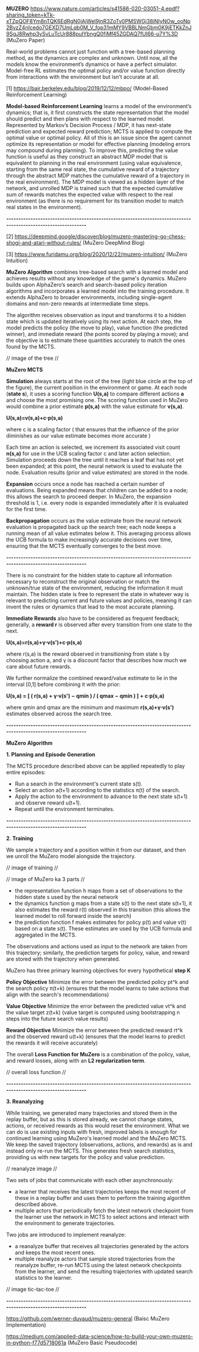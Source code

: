 **MUZERO** https://www.nature.com/articles/s41586-020-03051-4.epdf?sharing_token=kTk-xTZpQOF8Ym8nTQK6EdRgN0jAjWel9jnR3ZoTv0PMSWGj38iNIyNOw_ooNp2BvzZ4nIcedo7GEXD7UmLqb0M_V_fop31mMY9VBBLNmGbm0K9jETKkZnJ9SgJ8Rwhp3ySvLuTcUr888puIYbngQ0fiMf45ZGDAQ7fUI66-u7Y%3D (MuZero Paper)

Real-world problems cannot just function with a tree-based planning method, as the dynamics are complex and unknown. Until now, all the models know the environment’s dynamics or have a perfect simulator. Model-free RL estimates the optimal policy and/or value function directly from interactions with the environment but isn’t accurate at all.

[1] https://bair.berkeley.edu/blog/2019/12/12/mbpo/ (Model-Based Reinforcement Learning)
 
**Model-based Reinforcement Learning** learns a model of the environment’s dynamics; that is, it first constructs the state representation that the model should predict and then plans with respect to the learned model. Represented by Markov’s Decision Process / MDP, it has next-state prediction and expected reward prediction; MCTS is applied to compute the optimal value or optimal policy. All of this is an issue since the agent cannot optimize its representation or model for effective planning (modeling errors may compound during planning). To improve this,  predicting the value function is useful as they construct an abstract MDP model that is equivalent to planning in the real environment (using value equivalence, starting from the same real state, the cumulative reward of a trajectory through the abstract MDP matches the cumulative reward of a trajectory in the real environment). The MDP model is viewed as a hidden layer of the network, and unrolled MDP is trained such that the expected cumulative sum of rewards matches the expected value with respect to the real environment (as there is no requirement for its transition model to match real states in the environment).

**-------------------------------------------------------------------------------------------------------------**

[2] https://deepmind.google/discover/blog/muzero-mastering-go-chess-shogi-and-atari-without-rules/ (MuZero DeepMind Blog)

[3] https://www.furidamu.org/blog/2020/12/22/muzero-intuition/ (MuZero Intuition)

**MuZero Algorithm** combines tree-based search with a learned model and achieves results without any knowledge of the game's dynamics. MuZero builds upon AlphaZero’s search and search-based policy iteration algorithms and incorporates a learned model into the training procedure. It extends AlphaZero to broader environments, including single-agent domains and non-zero rewards at intermediate time steps.

The algorithm receives observation as input and transforms it to a hidden state which is updated iteratively using its next action. At each step, the model predicts the policy (the move to play), value function (the predicted winner), and immediate reward (the points scored by playing a move); and the objective is to estimate these quantities accurately to match the ones found by the MCTS.

// image of the tree //

**MuZero MCTS**

**Simulation** always starts at the root of the tree (light blue circle at the top of the figure), the current position in the environment or game. At each node (**state s**), it uses a scoring function **U(s,a)** to compare different actions **a** and choose the most promising one. The scoring function used in MuZero would combine a prior estimate **p(s,a)** with the value estimate for **v(s,a)**.

**U(s,a)=v(s,a)+c⋅p(s,a)**

where c is a scaling factor ( that ensures that the influence of the prior diminishes as our value estimate becomes more accurate )

Each time an action is selected, we increment its associated visit count **n(s,a)** for use in the UCB scaling factor c and later action selection. Simulation proceeds down the tree until it reaches a leaf that has not yet been expanded; at this point, the neural network is used to evaluate the node. Evaluation results (prior and value estimates) are stored in the node.

**Expansion** occurs once a node has reached a certain number of evaluations. Being expanded means that children can be added to a node; this allows the search to proceed deeper. In MuZero, the expansion threshold is 1, i.e. every node is expanded immediately after it is evaluated for the first time.

**Backpropagation** occurs as the value estimate from the neural network evaluation is propagated back up the search tree; each node keeps a running mean of all value estimates below it. This averaging process allows the UCB formula to make increasingly accurate decisions over time, ensuring that the MCTS eventually converges to the best move.

**-------------------------------------------------------------------------------------------------------------**

There is no constraint for the hidden state to capture all information necessary to reconstruct the original observation or match the unknown/true state of the environment, reducing the information it must maintain. The hidden state is free to represent the state in whatever way is relevant to predicting current and future values and policies, meaning it can invent the rules or dynamics that lead to the most accurate planning.

**Immediate Rewards** also have to be considered as frequent feedback; generally, a **reward r** is observed after every transition from one state to the next.

**U(s,a)=r(s,a)+γ⋅v(s')+c⋅p(s,a)**

where r(s,a) is the reward observed in transitioning from state s by choosing action a, and γ is a discount factor that describes how much we care about future rewards.

We further normalize the combined reward/value estimate to lie in the interval [0,1] before combining it with the prior:

**U(s,a) = [ ( r(s,a) + γ⋅v(s') − qmin ) / ( qmax − qmin ) ] + c⋅p(s,a)**

where qmin and qmax are the minimum and maximum **r(s,a)+γ⋅v(s')** estimates observed across the search tree.

**-------------------------------------------------------------------------------------------------------------**

**MuZero Algorithm**

**1. Planning and Episode Generation**

The MCTS procedure described above can be applied repeatedly to play entire episodes:

- Run a search in the environment's current state s(t).
- Select an action a(t+1) according to the statistics π(t) of the search.
- Apply the action to the environment to advance to the next state s(t+1) and observe reward u(t+1).
- Repeat until the environment terminates.

**-------------------------------------------------------------------------------------------------------------**

**2. Training**

We sample a trajectory and a position within it from our dataset, and then we unroll the MuZero model alongside the trajectory.

// image of training //

// image of MuZero ka 3 parts //

- the representation function h maps from a set of observations to the hidden state s used by the neural network
- the dynamics function g maps from a state s(t) to the next state s(t+1), it also estimates the reward r(t) observed in this transition (this allows the learned model to roll forward inside the search)
- the prediction function f makes estimates for policy p(t) and value v(t) based on a state s(t). These estimates are used by the UCB formula and aggregated in the MCTS.

The observations and actions used as input to the network are taken from this trajectory; similarly, the prediction targets for policy, value, and reward are stored with the trajectory when generated. 

MuZero has three primary learning objectives for every hypothetical **step K**

**Policy Objective**
Minimize the error between the predicted policy pt^k and the search policy π(t+k) (ensures that the model learns to take actions that align with the search's recommendations)

**Value Objective**
Minimize the error between the predicted value vt^k and the value target z(t+k) (value target is computed using bootstrapping n steps into the future search value results)

**Reward Objective**
Minimize the error between the predicted reward rt^k and the observed reward u(t+k) (ensures that the model learns to predict the rewards it will receive accurately)

The overall **Loss Function for MuZero** is a combination of the policy, value, and reward losses, along with an **L2 regularization term**.

// overall loss function //

**-------------------------------------------------------------------------------------------------------------**

**3. Reanalyzing**

While training, we generated many trajectories and stored them in the replay buffer, but as this is stored already, we cannot change states, actions, or received rewards as this would reset the environment. 
What we can do is use existing inputs with fresh, improved labels is enough for continued learning using MuZero's learned model and the MuZero MCTS. We keep the saved trajectory (observations, actions, and rewards) as is and instead only re-run the MCTS. This generates fresh search statistics, providing us with new targets for the policy and value prediction.

// reanalyze image //

Two sets of jobs that communicate with each other asynchronously:

- a learner that receives the latest trajectories keeps the most recent of these in a replay buffer and uses them to perform the training algorithm described above.
- multiple actors that periodically fetch the latest network checkpoint from the learner use the network in MCTS to select actions and interact with the environment to generate trajectories.

Two jobs are introduced to implement reanalyze:

- a reanalyze buffer that receives all trajectories generated by the actors and keeps the most recent ones.
- multiple reanalyze actors that sample stored trajectories from the reanalyze buffer, re-run MCTS using the latest network checkpoints from the learner, and send the resulting trajectories with updated search statistics to the learner.

// image tic-tac-toe //

**-------------------------------------------------------------------------------------------------------------**

https://github.com/werner-duvaud/muzero-general (Baisc MuZero Implementation)

https://medium.com/applied-data-science/how-to-build-your-own-muzero-in-python-f77d5718061a (MuZero Basic Pseudocode)
